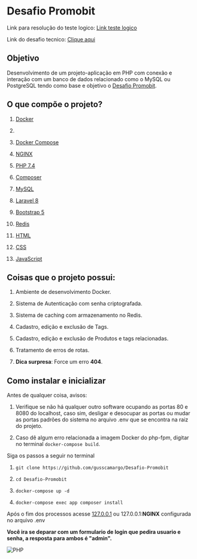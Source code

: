 

[URL_DESAFIO]:https://github.com/Promobit/teste-cadastro-produtos

[Desafio Promobit]:https://github.com/Promobit/teste-cadastro-produtos

[Clique aqui]:https://github.com/Promobit/teste-cadastro-produtos

[Link teste logico]:https://github.com/gusscamargo/Desafio-Promobit/blob/main/teste-logica/src/src/ProductStructure.php

  

# Desafio Promobit

  

Link para resolução do teste logico: [Link teste logico]

  

Link do desafio tecnico: [Clique aqui]

  

## Objetivo

Desenvolvimento de um projeto-aplicação em PHP com conexão e interação com um banco de dados relacionado como o MySQL ou PostgreSQL tendo como base e objetivo o [Desafio Promobit].

  

## O que compõe o projeto?

1. [Docker](https://www.docker.com/)
2. 
3. [Docker Compose](https://docs.docker.com/compose/)

4. [NGINX](https://www.nginx.com/)

5. [PHP 7.4](https://www.php.net/releases/7_4_0.php)
6. [Composer](https://getcomposer.org/)

7. [MySQL](https://www.mysql.com/)

8. [Laravel 8](https://laravel.com/docs/8.x/releases)

9. [Bootstrap 5](https://getbootstrap.com/docs/5.0/getting-started/introduction/)

10. [Redis](https://redis.io/)

11. [HTML](https://developer.mozilla.org/pt-BR/docs/Web/HTML)

12. [CSS](https://developer.mozilla.org/pt-BR/docs/Web/CSS)

13. [JavaScript](https://developer.mozilla.org/pt-BR/docs/Web/JavaScript)

  

## Coisas que o projeto possui:

  

1. Ambiente de desenvolvimento Docker.

2. Sistema de Autenticação com senha criptografada.

3. Sistema de caching com armazenamento no Redis.

4. Cadastro, edição e exclusão de Tags.

5. Cadastro, edição e exclusão de Produtos e tags relacionadas.

6. Tratamento de erros de rotas.

7. **Dica surpresa**: Force um erro **404**.

  

## Como instalar e inicializar

Antes de qualquer coisa, avisos:

1. Verifique se não há qualquer outro software ocupando as portas 80 e 8080 do localhost, caso sim, desligar e desocupar as portas ou mudar as portas padrões do sistema no arquivo .env que se encontra na raiz do projeto.

2. Caso dê algum erro relacionada a imagem Docker do php-fpm, digitar no terminal `docker-compose build`.

  

Siga os passos a seguir no terminal

1. `git clone https://github.com/gusscamargo/Desafio-Promobit`

2. `cd Desafio-Promobit`

3. `docker-compose up -d`

4. `docker-compose exec app composer install`

  

Após o fim dos processos acesse [127.0.0.1](http://127.0.0.1/) ou 127.0.0.1:**NGINX** configurada no arquivo .env

  

**Você ira se deparar com um formulario de login que pedira usuario e senha, a resposta para ambos é "admin".**

  

![PHP](https://kinsta.com/pt/wp-content/uploads/sites/3/2018/11/o-php-morreu-0-1.jpg)
